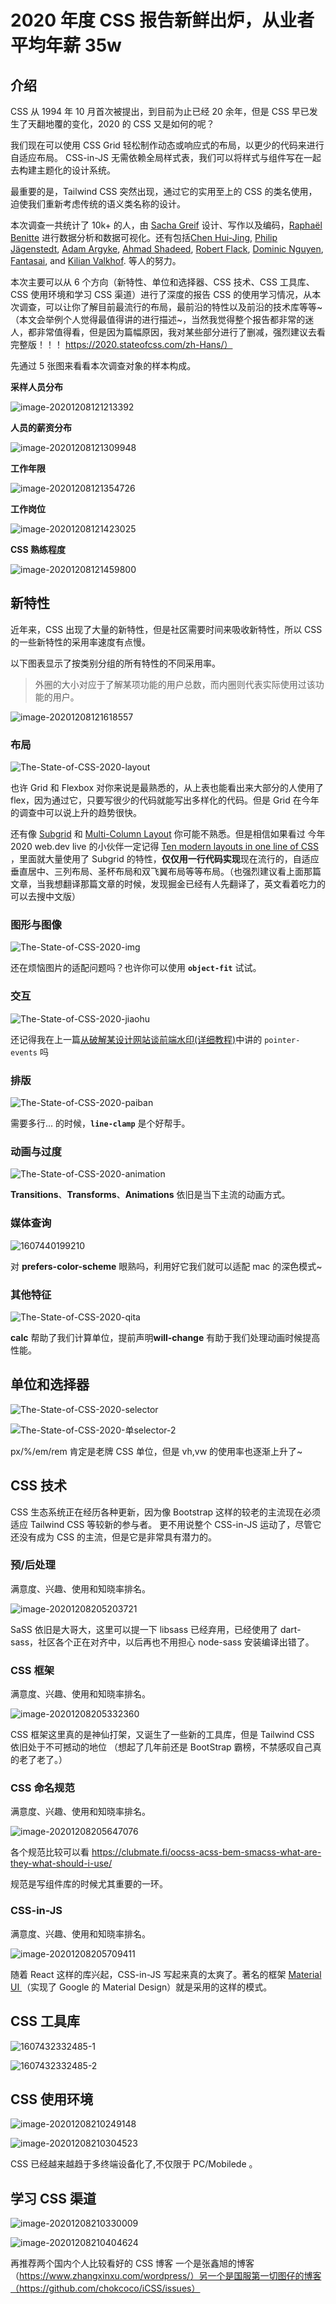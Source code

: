 # 2020 年度 CSS 报告新鲜出炉，从业者平均年薪 35w

## 介绍

CSS 从 1994 年 10 月首次被提出，到目前为止已经 20 余年，但是 CSS 早已发生了天翻地覆的变化，2020 的 CSS 又是如何的呢？

我们现在可以使用 CSS Grid 轻松制作动态或响应式的布局，以更少的代码来进行自适应布局。 CSS-in-JS 无需依赖全局样式表，我们可以将样式与组件写在一起去构建主题化的设计系统。

最重要的是，Tailwind CSS 突然出现，通过它的实用至上的 CSS 的类名使用，迫使我们重新考虑传统的语义类名称的设计。

本次调查一共统计了 10k+ 的人，由 [Sacha Greif](https://twitter.com/sachagreif) 设计、写作以及编码，[Raphaël Benitte](https://twitter.com/benitteraphael) 进行数据分析和数据可视化。还有包括[Chen Hui-Jing](http://chenhuijing.com/), [Philip Jägenstedt](https://blog.foolip.org/), [Adam Argyke](https://nerdy.dev/), [Ahmad Shadeed](https://www.ishadeed.com/), [Robert Flack](https://github.com/flackr), [Dominic Nguyen](https://www.chromatic.com/), [Fantasai](http://fantasai.inkedblade.net/), and [Kilian Valkhof](https://kilianvalkhof.com/). 等人的努力。

本次主要可以从 6 个方向（新特性、单位和选择器、CSS 技术、CSS 工具库、CSS 使用环境和学习 CSS 渠道）进行了深度的报告 CSS 的使用学习情况，从本次调查，可以让你了解目前最流行的布局，最前沿的特性以及前沿的技术库等等~ （本文会举例个人觉得最值得讲的进行描述~，当然我觉得整个报告都非常的迷人，都非常值得看，但是因为篇幅原因，我对某些部分进行了删减，强烈建议去看完整版！！！ https://2020.stateofcss.com/zh-Hans/）

先通过 5 张图来看看本次调查对象的样本构成。

**采样人员分布**

![image-20201208121213392](https://s3.mdedit.online/blog/image-20201208121213392.png)

**人员的薪资分布**

![image-20201208121309948](https://s3.mdedit.online/blog/image-20201208121309948.png)

**工作年限**

![image-20201208121354726](https://s3.mdedit.online/blog/image-20201208121354726.png)

**工作岗位**

![image-20201208121423025](https://s3.mdedit.online/blog/image-20201208121423025.png)

**CSS 熟练程度**

![image-20201208121459800](https://s3.mdedit.online/blog/image-20201208121459800.png)

## 新特性

近年来，CSS 出现了大量的新特性，但是社区需要时间来吸收新特性，所以 CSS 的一些新特性的采用率速度有点慢。

以下图表显示了按类别分组的所有特性的不同采用率。

> 外圈的大小对应于了解某项功能的用户总数，而内圈则代表实际使用过该功能的用户。

![image-20201208121618557](https://s3.mdedit.online/blog/image-20201208121618557.png)

### 布局

![The-State-of-CSS-2020-layout](https://s3.mdedit.online/blog/The-State-of-CSS-2020-layout.png)

也许 Grid 和 Flexbox 对你来说是最熟悉的，从上表也能看出来大部分的人使用了 flex，因为通过它，只要写很少的代码就能写出多样化的代码。但是 Grid 在今年的调查中可以说上升的趋势很快。

还有像 [Subgrid](https://developer.mozilla.org/en-US/docs/Web/CSS/CSS_Grid_Layout/Subgrid) 和 [Multi-Column Layout](https://developer.mozilla.org/en-US/docs/Web/CSS/CSS_Columns) 你可能不熟悉。但是相信如果看过 今年 2020 web.dev live 的小伙伴一定记得 [Ten modern layouts in one line of CSS](https://web.dev/one-line-layouts/) ，里面就大量使用了 Subgrid 的特性，**仅仅用一行代码实现**现在流行的，自适应垂直居中、三列布局、圣杯布局和双飞翼布局等等布局。（也强烈建议看上面那篇文章，当我想翻译那篇文章的时候，发现掘金已经有人先翻译了，英文看着吃力的可以去搜中文版）

### 图形与图像

![The-State-of-CSS-2020-img](https://s3.mdedit.online/blog/The-State-of-CSS-2020-img.png)

还在烦恼图片的适配问题吗？也许你可以使用 **`object-fit`** 试试。

### 交互

![The-State-of-CSS-2020-jiaohu](https://s3.mdedit.online/blog/The-State-of-CSS-2020-jiaohu.png)

还记得我在上一篇[从破解某设计网站谈前端水印(详细教程)](https://juejin.cn/post/6900713052270755847)中讲的 `pointer-events` 吗

### 排版

![The-State-of-CSS-2020-paiban](https://s3.mdedit.online/blog/The-State-of-CSS-2020-paiban.png)

需要多行... 的时候，**`line-clamp`** 是个好帮手。

### 动画与过度

![The-State-of-CSS-2020-animation](https://s3.mdedit.online/blog/The-State-of-CSS-2020-animation.png)

**Transitions**、**Transforms**、**Animations** 依旧是当下主流的动画方式。

### 媒体查询

![1607440199210](https://s3.mdedit.online/blog/1607440199210.jpg)

对 **prefers-color-scheme** 眼熟吗，利用好它我们就可以适配 mac 的深色模式~

### 其他特征

![The-State-of-CSS-2020-qita](https://s3.mdedit.online/blog/The-State-of-CSS-2020-qita.png)

**calc** 帮助了我们计算单位，提前声明**will-change** 有助于我们处理动画时候提高性能。

## 单位和选择器

![The-State-of-CSS-2020-selector](https://s3.mdedit.online/blog/The-State-of-CSS-2020-selector.png)

![The-State-of-CSS-2020-单selector-2](https://s3.mdedit.online/blog/The-State-of-CSS-2020-单selector-2.png)

px/%/em/rem 肯定是老牌 CSS 单位，但是 vh,vw 的使用率也逐渐上升了~

## CSS 技术

CSS 生态系统正在经历各种更新，因为像 Bootstrap 这样的较老的主流现在必须适应 Tailwind CSS 等较新的参与者。 更不用说整个 CSS-in-JS 运动了，尽管它还没有成为 CSS 的主流，但是它是非常具有潜力的。

### 预/后处理

满意度、兴趣、使用和知晓率排名。

![image-20201208205203721](https://s3.mdedit.online/blog/image-20201208205203721.png)

SaSS 依旧是大哥大，这里可以提一下 libsass 已经弃用，已经使用了 dart-sass，社区各个正在对齐中，以后再也不用担心 node-sass 安装编译出错了。

### CSS 框架

满意度、兴趣、使用和知晓率排名。

![image-20201208205332360](https://s3.mdedit.online/blog/image-20201208205332360.png)

CSS 框架这里真的是神仙打架，又诞生了一些新的工具库，但是 Tailwind CSS 依旧处于不可撼动的地位 （想起了几年前还是 BootStrap 霸榜，不禁感叹自己真的老了老了。）

### CSS 命名规范

满意度、兴趣、使用和知晓率排名。

![image-20201208205647076](https://s3.mdedit.online/blog/image-20201208205647076.png)

各个规范比较可以看 https://clubmate.fi/oocss-acss-bem-smacss-what-are-they-what-should-i-use/

规范是写组件库的时候尤其重要的一环。

### CSS-in-JS

满意度、兴趣、使用和知晓率排名。

![image-20201208205709411](https://s3.mdedit.online/blog/image-20201208205709411.png)

随着 React 这样的库兴起，CSS-in-JS 写起来真的太爽了。著名的框架 [Material UI ](https://github.com/mui-org/material-ui) （实现了 Google 的 Material Design）就是采用的这样的模式。

## CSS 工具库

![1607432332485-1](https://s3.mdedit.online/blog/1607432332485-1.jpg)

![1607432332485-2](https://s3.mdedit.online/blog/1607432332485-2.jpg)

## CSS 使用环境

![image-20201208210249148](https://s3.mdedit.online/blog/image-20201208210249148.png)

![image-20201208210304523](https://s3.mdedit.online/blog/image-20201208210304523.png)

CSS 已经越来越趋于多终端设备化了,不仅限于 PC/Mobilede 。

## 学习 CSS 渠道

![image-20201208210330009](https://s3.mdedit.online/blog/image-20201208210330009.png)

![image-20201208210404624](https://s3.mdedit.online/blog/image-20201208210404624.png)

再推荐两个国内个人比较看好的 CSS 博客 一个是张鑫旭的博客（https://www.zhangxinxu.com/wordpress/）另一个是国服第一切图仔的博客（https://github.com/chokcoco/iCSS/issues）
